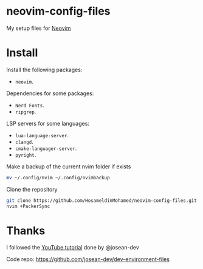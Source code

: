 # neovim-config-files

My setup files for [Neovim](https://neovim.io/)

# Install

Install the following packages:

- `neovim`.

Dependencies for some packages:

- `Nerd Fonts`.
- `ripgrep`.

LSP servers for some languages:

- `lua-language-server`.
- `clangd`.
- `cmake-languager-server`.
- `pyright`.

Make a backup of the current nvim folder if exists

```bash
mv ~/.config/nvim ~/.config/nvimbackup
```

Clone the repository

```bash
git clone https://github.com/HosameldinMohamed/neovim-config-files.git ~/.config/nvim
nvim +PackerSync
```

# Thanks

I followed the [YouTube tutorial](https://www.youtube.com/watch?v=vdn_pKJUda8) done by @josean-dev

Code repo: https://github.com/josean-dev/dev-environment-files
